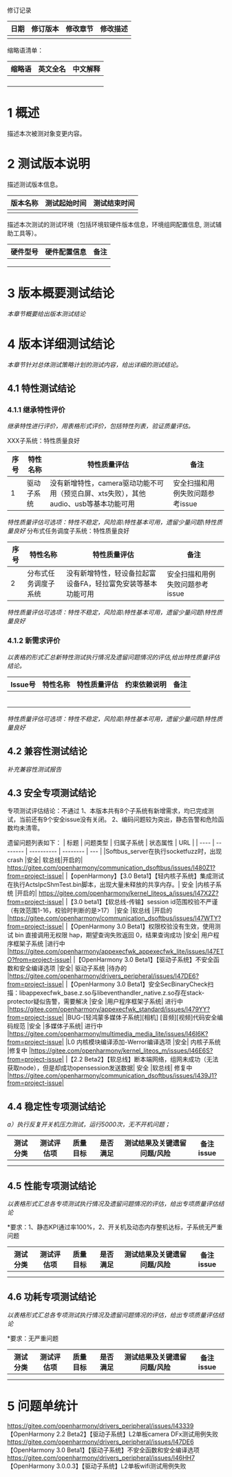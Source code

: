 

修订记录

 

| 日期 | 修订版本 | 修改章节 | 修改描述 |
| ---- | -------- | -------- | -------- |
|      |          |          |          |

缩略语清单： 

| 缩略语 | 英文全名 | 中文解释 |
| ------ | -------- | -------- |
|        |          |          |
|        |          |          |
|        |          |          |
|        |          |          |

# 

# 1   概述

描述本次被测对象变更内容。

# 2   测试版本说明

描述测试版本信息。

| 版本名称 | 测试起始时间 | 测试结束时间 |
| -------- | ------------ | ------------ |
|          |              |              |

描述本次测试的测试环境（包括环境软硬件版本信息，环境组网配置信息, 测试辅助工具等）。

| 硬件型号 | 硬件配置信息 | 备注 |
| -------- | ------------ | ---- |
|          |              |      |
|          |              |      |
|          |              |      |

 

# 3   版本概要测试结论

*本章节概要给出版本测试结论*

# 4   版本详细测试结论

*本章节针对总体测试策略计划的测试内容，给出详细的测试结论。*

## 4.1   特性测试结论



### 4.1.1   继承特性评价

*继承特性进行评价，用表格形式评价，包括特性列表，验证质量评估。*

XXX子系统：特性质量良好

| 序号 | 特性名称    | 特性质量评估                             | 备注 |
| ---- | ----------- | ---------------------------------------- | ---- |
| 1  | 驱动子系统 | 没有新增特性，camera驱动功能不可用（预览白屏、xts失败），其他audio、usb等基本功能可用 |  安全扫描和用例失败问题参考issue    |

*特性质量评估可选项：特性不稳定，风险高\特性基本可用，遗留少量问题\特性质量良好*
分布式任务调度子系统：特性质量良好

| 序号 | 特性名称    | 特性质量评估                             | 备注 |
| ---- | ----------- | ---------------------------------------- | ---- |
| 2  | 分布式任务调度子系统 | 没有新增特性，轻设备拉起富设备FA，轻拉富免安装等基本功能可用 |  安全扫描和用例失败问题参考issue    |

*特性质量评估可选项：特性不稳定，风险高\特性基本可用，遗留少量问题\特性质量良好*

### 4.1.2   新需求评价

*以表格的形式汇总新特性测试执行情况及遗留问题情况的评估,给出特性质量评估结论。*

| lssue号 | 特性名称 | 特性质量评估 | 约束依赖说明 | 备注 |
| ------- | -------- | ------------ | ------------ | ---- |
|         |          |              |              |      |
|         |          |              |              |      |
|         |          |              |              |      |
|         |          |              |              |      |
|         |          |              |              |      |
|         |          |              |              |      |

*特性质量评估可选项：特性不稳定，风险高\特性基本可用，遗留少量问题\特性质量良好*

## 4.2   兼容性测试结论

*补充兼容性测试报告*

## 4.3   安全专项测试结论
专项测试评估结论：不通过
1、本版本共有8个子系统有新增需求，均已完成测试，当前还有9个安全issue没有关闭。
2、编码问题较为突出，静态告警和危险函数均未清零。

遗留问题列表如下：
| 标题 | 问题类型 | 归属子系统 | 状态属性 | URL |
| ---- | -------- | ---------- | -------- | --- | 
|Softbus_server在执行socketfuzz时，出现crash	|安全|	软总线|开启的|	https://gitee.com/openharmony/communication_dsoftbus/issues/I480Z1?from=project-issue|
|【openHarmony】【3.0 Beta1】【轻内核子系统】集成测试 在执行ActsIpcShmTest.bin脚本，出现大量未释放的共享内存。|	安全	|内核子系统	|开启的|	https://gitee.com/openharmony/kernel_liteos_a/issues/I47X2Z?from=project-issue|
|【3.0 beta1】【软总线-传输】session id范围校验不严谨（有效范围1-16，校验时判断的是>17）	|安全	|软总线	|开启的	|https://gitee.com/openharmony/communication_dsoftbus/issues/I47WTY?from=project-issue|
|【OpenHarmony 3.0 Beta1】权限校验没有生效，使用测试 bin 直接调用无权限 hap，期望查询失败返回 0，结果查询成功	|安全|	用户程序框架子系统	|进行中	|https://gitee.com/openharmony/appexecfwk_appexecfwk_lite/issues/I47ETO?from=project-issue|
|【OpenHarmony 3.0 Beta1】【驱动子系统】不安全函数和安全编译选项	|安全|	驱动子系统	|待办的	|https://gitee.com/openharmony/drivers_peripheral/issues/I47DE6?from=project-issue|
|【OpenHarmony 3.0 Beta1】安全SecBinaryCheck扫描：libappexecfwk_base.z.so与libeventhandler_native.z.so存在stack-protector疑似告警，需要解决	|安全	|用户程序框架子系统|	进行中	|https://gitee.com/openharmony/appexecfwk_standard/issues/I479YY?from=project-issue|
|BUG-[轻鸿蒙多媒体子系统][相机] [音频][视频]代码安全编码规范	|安全	|多媒体子系统|	进行中	|https://gitee.com/openharmony/multimedia_media_lite/issues/I46I6K?from=project-issue|
|L0 内核模块编译添加-Werror编译选项	|安全|	内核子系统	|修复中	|https://gitee.com/openharmony/kernel_liteos_m/issues/I46E6S?from=project-issue|
|【2.2 Beta2】【软总线】断本端网络，组网未成功（无法获取node），但是却成功opensession发送数据|	安全	|软总线|	修复中	|https://gitee.com/openharmony/communication_dsoftbus/issues/I439J1?from=project-issue|

## 4.4   稳定性专项测试结论

*a）执行反复开关机压力测试，运行5000次，无不开机问题；*

| 测试分类 | 测试评估项 | 质量目标 | 是否满足 | 测试结果及关键遗留问题/风险 | 备注issue |
| -------- | ---------- | -------- | -------- | --------------------------- | --------- |
|          |            |          |          |                             |           |
|          |            |          |          |                             |           |

## 4.5   性能专项测试结论

*以表格形式汇总各专项测试执行情况及遗留问题情况的评估，给出专项质量评估结论*

*要求：1、静态KPI通过率100%，2、开关机及动态内存整机达标，子系统无严重问题

| 测试分类 | 测试评估项 | 质量目标 | 是否满足 | 测试结果及关键遗留问题/风险 | 备注issue |
| -------- | ---------- | -------- | -------- | --------------------------- | --------- |
|          |            |          |          |                             |           |
|          |            |          |          |                             |           |

## 4.6   功耗专项测试结论

*以表格形式汇总各专项测试执行情况及遗留问题情况的评估，给出专项质量评估结论*

*要求：无严重问题

| 测试分类 | 测试评估项 | 质量目标 | 是否满足 | 测试结果及关键遗留问题/风险 | 备注issue |
| -------- | ---------- | -------- | -------- | --------------------------- | --------- |
|          |            |          |          |                             |           |
|          |            |          |          |                             |           |

# 5   问题单统计

https://gitee.com/openharmony/drivers_peripheral/issues/I43339 【OpenHarmony 2.2 Beta2】【驱动子系统】L2单板camera DFx测试用例失败
https://gitee.com/openharmony/drivers_peripheral/issues/I47DE6 【OpenHarmony 3.0 Beta1】【驱动子系统】不安全函数和安全编译选项
https://gitee.com/openharmony/drivers_peripheral/issues/I46HH7 【OpenHarmony 3.0.0.3】【驱动子系统】L2单板wifi测试用例失败
